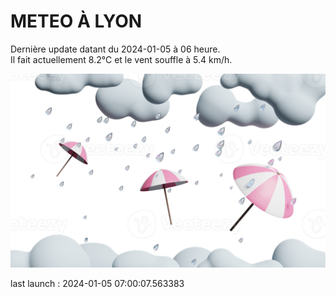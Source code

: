 # METEO À LYON

Dernière update datant du 2024-01-05 à 06 heure.  
Il fait actuellement 8.2°C et le vent souffle à 5.4 km/h.      

![](./.github/rain.png)

last launch : 2024-01-05 07:00:07.563383
